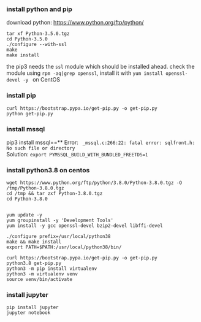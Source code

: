 

### install python and pip
download python: https://www.python.org/ftp/python/  
```
tar xf Python-3.5.0.tgz
cd Python-3.5.0
./configure --with-ssl
make
make install
```
the pip3 needs the `ssl` module which should be installed ahead. 
check the module using `rpm -aq|grep openssl`, install it with `yum install openssl-devel -y ` on CentOS

### install pip
```
curl https://bootstrap.pypa.io/get-pip.py -o get-pip.py
python get-pip.py
```

### install mssql
pip3 install mssql==**
Error: ` _mssql.c:266:22: fatal error: sqlfront.h: No such file or directory`  
Solution: `export PYMSSQL_BUILD_WITH_BUNDLED_FREETDS=1`


### install python3.8 on centos
```
wget https://www.python.org/ftp/python/3.8.0/Python-3.8.0.tgz -O /tmp/Python-3.8.0.tgz
cd /tmp && tar zxf Python-3.8.0.tgz
cd Python-3.8.0


yum update -y
yum groupinstall -y 'Development Tools'
yum install -y gcc openssl-devel bzip2-devel libffi-devel

./configure prefix=/usr/local/python38
make && make install
export PATH=$PATH:/usr/local/python38/bin/

curl https://bootstrap.pypa.io/get-pip.py -o get-pip.py
python3.8 get-pip.py
python3 -m pip install virtualenv
python3 -m virtualenv venv
source venv/bin/activate

```

### install jupyter
```
pip install jupyter
jupyter notebook
```


